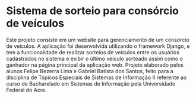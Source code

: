 # Sistema de sorteio para consórcio de veículos
Este projeto consiste em um website para gerenciamento de um consórcio de veículos. A aplicação foi desenvolvida utilizando o framework Django, e tem a funcionalidade de realizar sorteios de veículos entre os usuários cadastrados no sistema e exibir o último veículo sorteado assim como o ganhador na página principal da aplicação web. Projeto elaborado pelos alunos Felipe Bezerra Lima e Gabriel Batista dos Santos, feito para a disciplina de Tópicos Especiais de Sistemas de Informação II referente ao curso de Bacharelado em Sistemas de Informação pela Universidade Federal do Acre.
